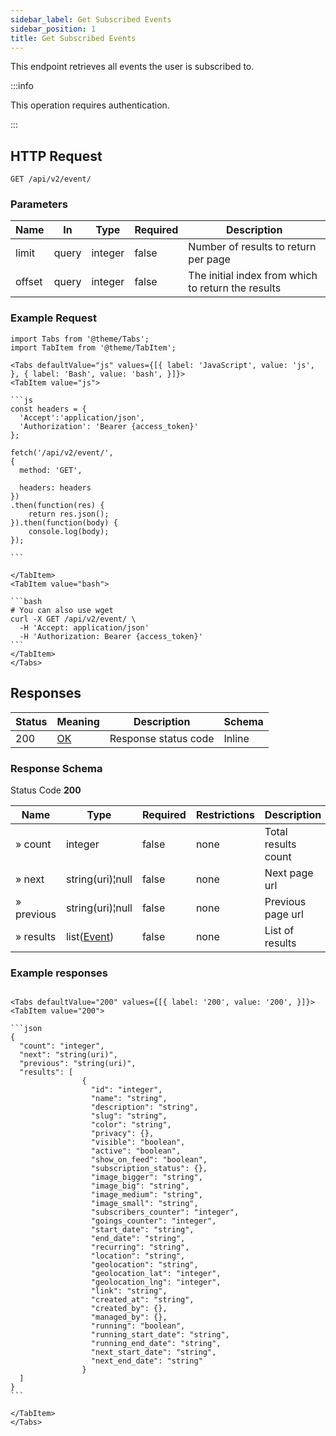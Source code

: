 ```yaml
---
sidebar_label: Get Subscribed Events
sidebar_position: 1
title: Get Subscribed Events
---
```


This endpoint retrieves all events the user is subscribed to.

:::info

This operation requires authentication.

:::

## HTTP Request

`GET /api/v2/event/`

### Parameters

|Name|In|Type|Required|Description|
|---|---|---|---|---|
|limit|query|integer|false|Number of results to return per page|
|offset|query|integer|false|The initial index from which to return the results|


### Example Request

````mdx-code-block
import Tabs from '@theme/Tabs';
import TabItem from '@theme/TabItem';

<Tabs defaultValue="js" values={[{ label: 'JavaScript', value: 'js', }, { label: 'Bash', value: 'bash', }]}>
<TabItem value="js">

```js
const headers = {
  'Accept':'application/json',
  'Authorization': 'Bearer {access_token}'
};

fetch('/api/v2/event/',
{
  method: 'GET',

  headers: headers
})
.then(function(res) {
    return res.json();
}).then(function(body) {
    console.log(body);
});

```

</TabItem>
<TabItem value="bash">

```bash
# You can also use wget
curl -X GET /api/v2/event/ \
  -H 'Accept: application/json'
  -H 'Authorization: Bearer {access_token}'
```
</TabItem>
</Tabs>
````

## Responses

|Status|Meaning|Description|Schema|
|---|---|---|---|
|200|[OK](https://tools.ietf.org/html/rfc7231#section-6.3.1)|Response status code|Inline|

### Response Schema

Status Code **200**

|Name| Type                                               |Required|Restrictions|Description|
|---|----------------------------------------------------|---|---|---|
|» count| integer                                            |false|none|Total results count|
|» next| string(uri)¦null                                   |false|none|Next page url|
|» previous| string(uri)¦null                                   |false|none|Previous page url|
|» results| list([Event](/docs/apireference/v2/schemas/event)) |false|none|List of results|

### Example responses


````mdx-code-block

<Tabs defaultValue="200" values={[{ label: '200', value: '200', }]}>
<TabItem value="200">

```json
{
  "count": "integer",
  "next": "string(uri)",
  "previous": "string(uri)",
  "results": [
                {
                  "id": "integer",
                  "name": "string",
                  "description": "string",
                  "slug": "string",
                  "color": "string",
                  "privacy": {},
                  "visible": "boolean",
                  "active": "boolean",
                  "show_on_feed": "boolean",
                  "subscription_status": {},
                  "image_bigger": "string",
                  "image_big": "string",
                  "image_medium": "string",
                  "image_small": "string",
                  "subscribers_counter": "integer",
                  "goings_counter": "integer",
                  "start_date": "string",
                  "end_date": "string",
                  "recurring": "string",
                  "location": "string",
                  "geolocation": "string",
                  "geolocation_lat": "integer",
                  "geolocation_lng": "integer",
                  "link": "string",
                  "created_at": "string",
                  "created_by": {},
                  "managed_by": {},
                  "running": "boolean",
                  "running_start_date": "string",
                  "running_end_date": "string",
                  "next_start_date": "string",
                  "next_end_date": "string"
                }
  ]
}
```

</TabItem>
</Tabs>
````




